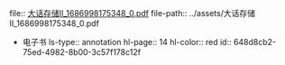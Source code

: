 file:: [大话存储II_1686998175348_0.pdf](../assets/大话存储II_1686998175348_0.pdf)
file-path:: ../assets/大话存储II_1686998175348_0.pdf

- 电子书 
  ls-type:: annotation
  hl-page:: 14
  hl-color:: red
  id:: 648d8cb2-75ed-4982-8b00-3c57f178c12f